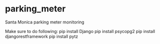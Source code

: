 # parking_meter
Santa Monica parking meter monitoring

Make sure to do following:
pip install Django
pip install psycopg2
pip install djangorestframework
pip install pytz
